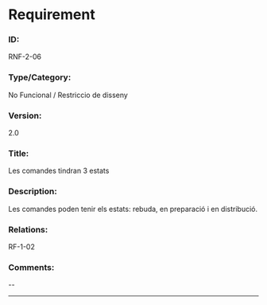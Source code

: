 # Requirement

### ID:
RNF-2-06

### Type/Category:
No Funcional / Restriccio de disseny

### Version:
2.0

### Title:
Les comandes tindran 3 estats

### Description:
Les comandes poden tenir els estats: rebuda, en preparació i en distribució.

### Relations:
RF-1-02

### Comments:
--

---